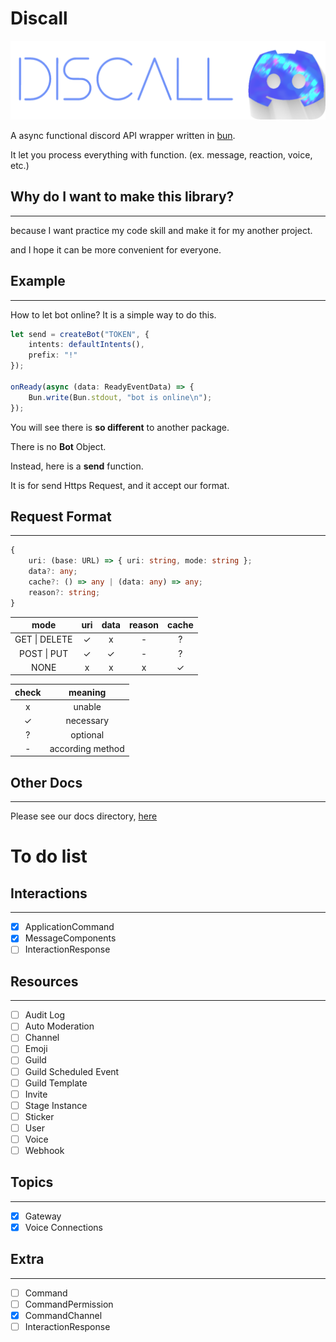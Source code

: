 # Discall
![](img/discall_background.png)

A async functional discord API wrapper written in [bun](https://github.com/Jarred-Sumner/bun).

It let you process everything with function. (ex. message, reaction, voice, etc.)



## Why do I want to make this library?
---
because I want practice my code skill and make it for my another project.

and I hope it can be more convenient for everyone.

## Example
---
How to let bot online? It is a simple way to do this.
```ts
let send = createBot("TOKEN", {
    intents: defaultIntents(),
    prefix: "!"
});

onReady(async (data: ReadyEventData) => {
    Bun.write(Bun.stdout, "bot is online\n");
});
```

You will see there is **so different** to another package.

There is no **Bot** Object. 

Instead, here is a **send** function.

It is for send Https Request, and it accept our format.

## Request Format
---
```ts
{
    uri: (base: URL) => { uri: string, mode: string };
    data?: any;
    cache?: () => any | (data: any) => any;
    reason?: string;
}
```

| mode | uri | data | reason | cache |
| :---: | :---: | :---: | :---: | :---: |
| GET \| DELETE | ✓ | x | - | ? |
| POST \| PUT | ✓ | ✓ | - | ? |
| NONE | x | x | x | ✓ |

| check | meaning |
| :---: | :---: |
| x | unable |
| ✓ | necessary |
| ? | optional | 
| - | according method |

## Other Docs
---
Please see our docs directory, [here](/docs)

# To do list

## Interactions
---
- [x] ApplicationCommand
- [x] MessageComponents
- [ ] InteractionResponse
## Resources
---
- [ ] Audit Log
- [ ] Auto Moderation
- [ ] Channel
- [ ] Emoji
- [ ] Guild
- [ ] Guild Scheduled Event
- [ ] Guild Template
- [ ] Invite
- [ ] Stage Instance
- [ ] Sticker
- [ ] User
- [ ] Voice
- [ ] Webhook
## Topics
---
- [x] Gateway
- [x] Voice Connections
## Extra
---
- [ ] Command
- [ ] CommandPermission
- [x] CommandChannel
- [ ] InteractionResponse